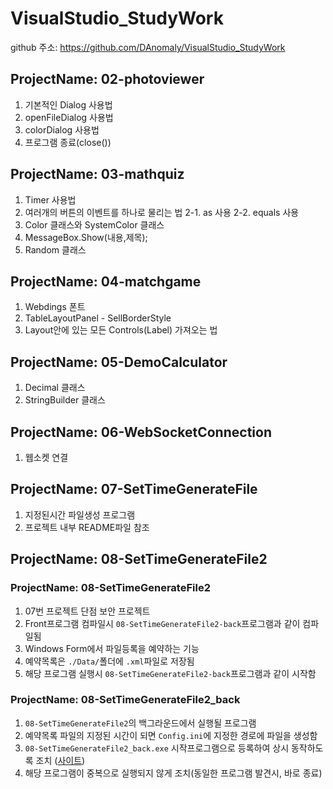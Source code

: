 # VisualStudio_StudyWork
github 주소: https://github.com/DAnomaly/VisualStudio_StudyWork

## ProjectName: 02-photoviewer
1. 기본적인 Dialog 사용법
2. openFileDialog 사용법
3. colorDialog 사용법
4. 프로그램 종료(close())

## ProjectName: 03-mathquiz
1. Timer 사용법
2. 여러개의 버튼의 이벤트를 하나로 물리는 법
   2-1. as 사용
   2-2. equals 사용
3. Color 클래스와 SystemColor 클래스
4. MessageBox.Show(내용,제목);
5. Random 클래스

## ProjectName: 04-matchgame
1. Webdings 폰트
2. TableLayoutPanel - SellBorderStyle
3. Layout안에 있는 모든 Controls(Label) 가져오는 법

## ProjectName: 05-DemoCalculator
1. Decimal 클래스
2. StringBuilder 클래스

## ProjectName: 06-WebSocketConnection
1. 웹소켓 연결

## ProjectName: 07-SetTimeGenerateFile
1. 지정된시간 파일생성 프로그램
2. 프로젝트 내부 README파일 참조

## ProjectName: 08-SetTimeGenerateFile2
### ProjectName: 08-SetTimeGenerateFile2
1. 07번 프로젝트 단점 보안 프로젝트
2. Front프로그램 컴파일시 `08-SetTimeGenerateFile2-back`프로그램과 같이 컴파일됨
3. Windows Form에서 파일등록을 예약하는 기능
4. 예약목록은 `./Data/`폴더에 `.xml`파일로 저장됨
5. 해당 프로그램 실행시 `08-SetTimeGenerateFile2-back`프로그램과 같이 시작함
### ProjectName: 08-SetTimeGenerateFile2_back
1. `08-SetTimeGenerateFile2`의 백그라운드에서 실행될 프로그램
2. 예약목록 파일의 지정된 시간이 되면 `Config.ini`에 지정한 경로에 파일을 생성함
3. `08-SetTimeGenerateFile2_back.exe` 시작프로그램으로 등록하여 상시 동작하도록 조치 ([사이트](https://badayak.com/entry/%EC%9C%88%EB%8F%84%EC%9A%B010-%EC%8B%9C%EC%9E%91-%ED%94%84%EB%A1%9C%EA%B7%B8%EB%9E%A8-%EB%93%B1%EB%A1%9D-%EB%B0%A9%EB%B2%95-%EB%91%90%EA%B0%80%EC%A7%80))
4. 해당 프로그램이 중복으로 실행되지 않게 조치(동일한 프로그램 발견시, 바로 종료)